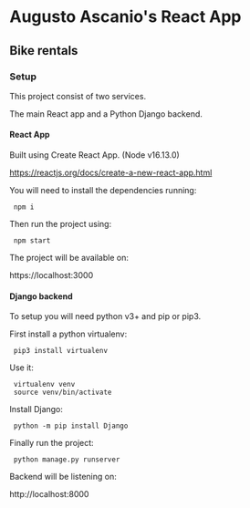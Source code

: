 # Augusto Ascanio's React App

## Bike rentals

### Setup

This project consist of two services.

The main React app and a Python Django backend.

#### React App

Built using Create React App. (Node v16.13.0)

https://reactjs.org/docs/create-a-new-react-app.html

You will need to install the dependencies running:

```
 npm i
```

Then run the project using:

```
 npm start
```

The project will be available on:

https://localhost:3000

#### Django backend

To setup you will need python v3+ and pip or pip3.

First install a python virtualenv:

```
 pip3 install virtualenv
``` 

Use it:

```
 virtualenv venv
 source venv/bin/activate
``` 

Install Django:

```
 python -m pip install Django
```

Finally run the project:

```
 python manage.py runserver 
```

Backend will be listening on:

http://localhost:8000


